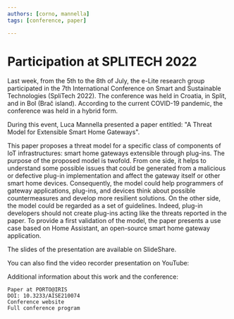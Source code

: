 ```yaml
---
authors: [corno, mannella]
tags: [conference, paper]

---
```



# Participation at SPLITECH 2022

Last week, from the 5th to the 8th of July, the e-Lite research group participated in the 7th International Conference on Smart and Sustainable Technologies (SpliTech 2022). The conference was held in Croatia, in Split, and in Bol (Brač island). According to the current COVID-19 pandemic, the conference was held in a hybrid form.

During this event, Luca Mannella presented a paper entitled: "A Threat Model for Extensible Smart Home Gateways".

<!-- truncate -->

This paper proposes a threat model for a specific class of components of IoT infrastructures: smart home gateways extensible through plug-ins. The purpose of the proposed model is twofold.
From one side, it helps to understand some possible issues that could be generated from a malicious or defective plug-in implementation and affect the gateway itself or other smart home devices. Consequently, the model could help programmers of gateway applications, plug-ins, and devices
think about possible countermeasures and develop more resilient solutions.
On the other side, the model could be regarded as a set of guidelines. Indeed, plug-in developers should not create plug-ins acting like the threats reported in the paper.
To provide a first validation of the model, the paper presents a use case based on Home Assistant, an open-source smart home gateway application.

The slides of the presentation are available on SlideShare.

You can also find the video recorder presentation on YouTube:

Additional information about this work and the conference:

    Paper at PORTO@IRIS
    DOI: 10.3233/AISE210074
    Conference website
    Full conference program
